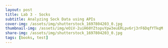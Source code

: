 ```yaml
---
layout: post
title: Lab 3 - Socks
subtitle: Analyzing Sock Data using APIs
cover-img: /assets/img/shutterstock_1697804203_0.jpg
thumbnail-img: /assets/img/eOiV-2uiH60YZtopuYpw3euERLpv6rj3rF6DqfYTkqM.jpg
share-img: /assets/img/shutterstock_1697804203_0.jpg
tags: [books, test]
---
```

